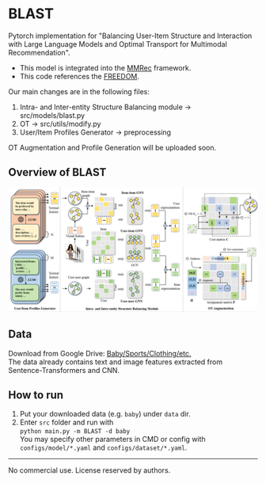 # BLAST
Pytorch implementation for "Balancing User-Item Structure and Interaction with Large Language Models and Optimal Transport for Multimodal Recommendation".

- This model is integrated into the [MMRec](https://github.com/enoche/MMRec) framework.
- This code references the [FREEDOM](https://github.com/enoche/FREEDOM).

Our main changes are in the following files:
1. Intra- and Inter-entity Structure Balancing module  -> src/models/blast.py
2. OT -> src/utils/modify.py
3. User/Item Profiles Generator -> preprocessing

OT Augmentation and Profile Generation will be uploaded soon.
## Overview of BLAST
<p>
<img src="./images/BLAST.png" width="800">
</p>

## Data  
Download from Google Drive: [Baby/Sports/Clothing/etc.](https://drive.google.com/drive/folders/13cBy1EA_saTUuXxVllKgtfci2A09jyaG?usp=sharing)  
The data already contains text and image features extracted from Sentence-Transformers and CNN.  

## How to run
1. Put your downloaded data (e.g. `baby`) under `data` dir.
2. Enter `src` folder and run with  
`python main.py -m BLAST -d baby`  
You may specify other parameters in CMD or config with `configs/model/*.yaml` and `configs/dataset/*.yaml`.


---
No commercial use. License reserved by authors.
